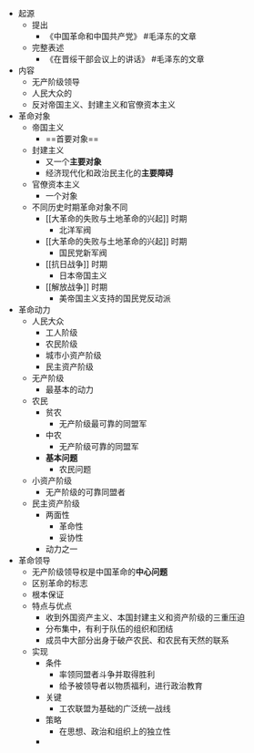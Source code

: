 - 起源
	- 提出
		- 《中国革命和中国共产党》 #毛泽东的文章
	- 完整表述
		- 《在晋绥干部会议上的讲话》 #毛泽东的文章
- 内容
	- 无产阶级领导
	- 人民大众的
	- 反对帝国主义、封建主义和官僚资本主义
- 革命对象
	- 帝国主义
		- ==首要对象==
	- 封建主义
		- 又一个**主要对象**
		- 经济现代化和政治民主化的**主要障碍**
	- 官僚资本主义
		- 一个对象
	- 不同历史时期革命对象不同
		- [[大革命的失败与土地革命的兴起]] 时期
			- 北洋军阀
		- [[大革命的失败与土地革命的兴起]] 时期
			- 国民党新军阀
		- [[抗日战争]] 时期
			- 日本帝国主义
		- [[解放战争]] 时期
			- 美帝国主义支持的国民党反动派
- 革命动力
	- 人民大众
		- 工人阶级
		- 农民阶级
		- 城市小资产阶级
		- 民主资产阶级
	- 无产阶级
		- 最基本的动力
	- 农民
		- 贫农
			- 无产阶级最可靠的同盟军
		- 中农
			- 无产阶级可靠的同盟军
		- **基本问题**
			- 农民问题
	- 小资产阶级
		- 无产阶级的可靠同盟者
	- 民主资产阶级
		- 两面性
			- 革命性
			- 妥协性
		- 动力之一
- 革命领导
	- 无产阶级领导权是中国革命的**中心问题**
	- 区别革命的标志
	- 根本保证
	- 特点与优点
		- 收到外国资产主义、本国封建主义和资产阶级的三重压迫
		- 分布集中，有利于队伍的组织和团结
		- 成员中大部分出身于破产农民、和农民有天然的联系
	- 实现
		- 条件
			- 率领同盟者斗争并取得胜利
			- 给予被领导者以物质福利，进行政治教育
		- 关键
			- 工农联盟为基础的广泛统一战线
		- 策略
			- 在思想、政治和组织上的独立性
		-